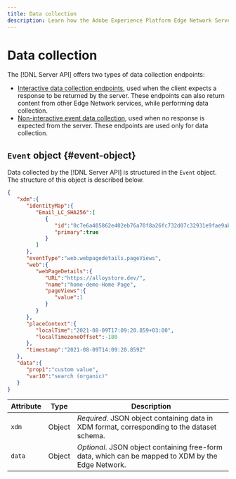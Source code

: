 ```yaml
---
title: Data collection
description: Learn how the Adobe Experience Platform Edge Network Server API structures the collected data.
---
```


# Data collection

The [!DNL Server API] offers two types of data collection endpoints:

* [Interactive data collection endpoints](interactive-data-collection.md), used when the client expects a response to be returned by the server. These endpoints can also return content from other Edge Network services, while performing data collection.
* [Non-interactive event data collection](non-interactive-data-collection.md), used when no response is expected from the server. These endpoints are used only for data collection.

## `Event` object {#event-object}

Data collected by the [!DNL Server API] is structured in the `Event` object. The structure of this object is described below.

```json
{
   "xdm":{
      "identityMap":{
         "Email_LC_SHA256":[
            {
               "id":"0c7e6a405862e402eb76a70f8a26fc732d07c32931e9fae9ab1582911d2e8a3b",
               "primary":true
            }
         ]
      },
      "eventType":"web.webpagedetails.pageViews",
      "web":{
         "webPageDetails":{
            "URL":"https://alloystore.dev/",
            "name":"home-demo-Home Page",
            "pageViews":{
               "value":1
            }
         }
      },
      "placeContext":{
         "localTime":"2021-08-09T17:09:20.859+03:00",
         "localTimezoneOffset":-180
      },
      "timestamp":"2021-08-09T14:09:20.859Z"
   },
   "data":{
      "prop1":"custom value",
      "var10":"search (organic)"
   }
}
```

| Attribute | Type | Description |
| --- | --- | --- |
| `xdm`| Object | *Required*. JSON object containing data in XDM format, corresponding to the dataset schema. |
| `data` | Object | *Optional*. JSON object containing free-form data, which can be mapped to XDM by the Edge Network. |

